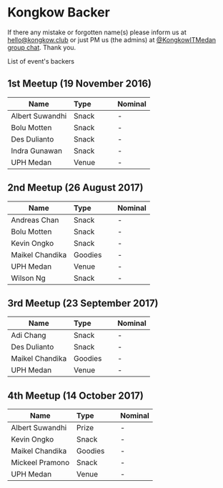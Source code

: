 # Kongkow Backer

If there any mistake or forgotten name(s) please inform us at hello@kongkow.club or just PM us (the admins) at [@KongkowITMedan group chat](https://t.me/KongkowITMedan). Thank you.

List of event's backers

## 1st Meetup (19 November 2016)
|Name |Type           |Nominal    |
|-----|---------------|-----------|
|Albert Suwandhi|Snack|-|
|Bolu Motten|Snack|-|
|Des Dulianto|Snack|-|
|Indra Gunawan|Snack|-|
|UPH Medan|Venue|-|

## 2nd Meetup (26 August 2017)
|Name |Type           |Nominal    |
|-----|---------------|-----------|
|Andreas Chan|Snack|-|
|Bolu Motten|Snack|-|
|Kevin Ongko|Snack|-|
|Maikel Chandika|Goodies|-|
|UPH Medan|Venue|-|
|Wilson Ng|Snack|-|

## 3rd Meetup (23 September 2017)
|Name |Type           |Nominal    |
|-----|---------------|-----------|
|Adi Chang|Snack|-|
|Des Dulianto|Snack|-|
|Maikel Chandika|Goodies|-|
|UPH Medan|Venue|-|
 
## 4th Meetup (14 October 2017)
|Name |Type           |Nominal    |
|-----|---------------|-----------|
|Albert Suwandhi|Prize|-|
|Kevin Ongko|Snack|-|
|Maikel Chandika|Goodies|-|
|Mickeel Pramono|Snack|-|
|UPH Medan|Venue|-|

